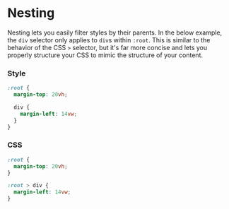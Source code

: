 # Nesting

Nesting lets you easily filter styles by their parents. In the below example, the `div` selector only applies to `div`s within `:root`. This is similar to the behavior of the CSS `>` selector, but it's far more concise and lets you properly structure your CSS to mimic the structure of your content.

<!-- tabs:start -->

### **Style**

```css
:root {
  margin-top: 20vh;

  div {
    margin-left: 14vw;
  }
}
```

### **CSS**

```css
:root {
  margin-top: 20vh;
}

:root > div {
  margin-left: 14vw;
}
```

<!-- tabs:end -->
